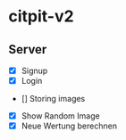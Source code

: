 # citpit-v2

## Server ##
* [x] Signup
* [x] Login
* [] Storing images
* [x] Show Random Image
* [x] Neue Wertung berechnen
